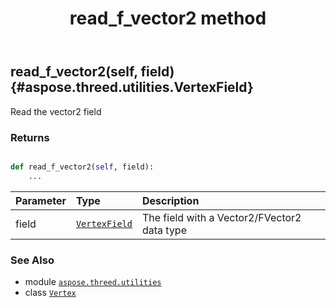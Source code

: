 ﻿---
title: read_f_vector2 method
second_title: Aspose.3D for Python via .NET API References
description: 
type: docs
weight: 40
url: /python-net/aspose.threed.utilities/vertex/read_f_vector2/
is_root: false
---

## read_f_vector2(self, field) {#aspose.threed.utilities.VertexField}

Read the vector2 field


### Returns 





```python

def read_f_vector2(self, field):
    ...
```


| Parameter | Type | Description |
| :- | :- | :- |
| field | [`VertexField`](/3d/python-net/aspose.threed.utilities/vertexfield) | The field with a Vector2/FVector2 data type |



### See Also
* module [`aspose.threed.utilities`](../../)
* class [`Vertex`](/3d/python-net/aspose.threed.utilities/vertex)
